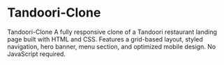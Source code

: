 # Tandoori-Clone
Tandoori-Clone A fully responsive clone of a Tandoori restaurant landing page built with HTML and CSS. Features a grid-based layout, styled navigation, hero banner, menu section, and optimized mobile design. No JavaScript required.
